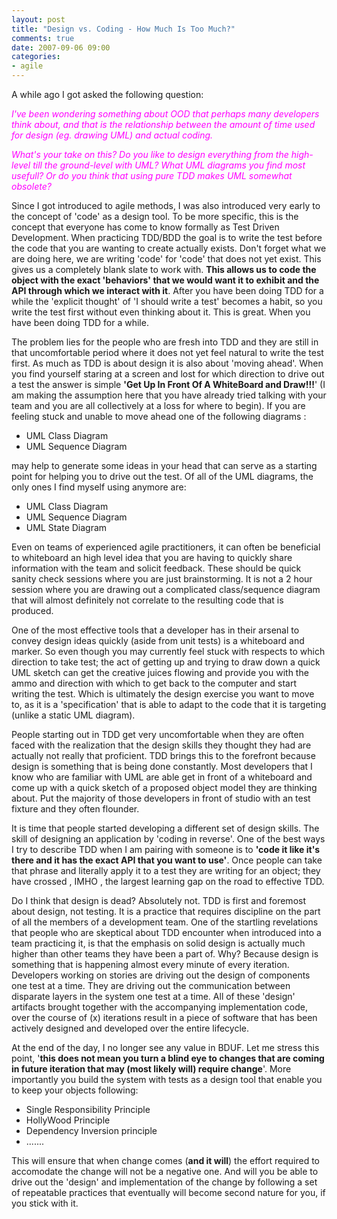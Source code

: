 ```yaml
---
layout: post
title: "Design vs. Coding - How Much Is Too Much?"
comments: true
date: 2007-09-06 09:00
categories:
- agile
---
```


A while ago I got asked the following question:

<em><font color="#ff00ff">I've been wondering something about
OOD that perhaps many developers think about, and that is the
relationship between the amount of time used for design (eg. drawing
UML) and actual coding.
 
What's your take on this? Do you like to design everything from the
high-level till the ground-level with UML? What UML diagrams you find
most usefull? Or do you think that using pure TDD makes UML somewhat
obsolete?</font></em>

Since I got introduced to agile methods, I was also introduced very early to the concept of 'code' as a design tool. To be more specific, this is the concept that everyone has come to know formally as Test Driven Development. When practicing TDD/BDD the goal is to write the test before the code that you are wanting to create actually exists. Don't forget what we are doing here, we are writing 'code' for 'code' that does not yet exist. This gives us a completely blank slate to work with. <strong>This allows us to code the object with the exact 'behaviors' that we would want it to exhibit and the API through which we interact with it</strong>. After you have been doing TDD for a while the 'explicit thought' of 'I should write a test' becomes a habit, so you write the test first without even thinking about it. This is great. When you have been doing TDD for a while.

The problem lies for the people who are fresh into TDD and they are still in that uncomfortable period where it does not yet feel natural to write the test first. As much as TDD is about design it is also about 'moving ahead'. When you find yourself staring at a screen and lost for which direction to drive out a test the answer is simple <strong>'Get Up In Front Of A WhiteBoard and Draw!!!</strong>' (I am making the assumption here that you have already tried talking with your team and you are all collectively at a loss for where to begin). If you are feeling stuck and unable to move ahead one of the following diagrams :
<ul>
<li>UML Class Diagram</li>
<li>UML Sequence Diagram</li></ul>

may help to generate some ideas in your head that can serve as a starting point for helping you to drive out the test. Of all of the UML diagrams, the only ones I find myself using anymore are:
<ul>
<li>UML Class Diagram</li>
<li>UML Sequence Diagram</li>
<li>UML State Diagram</li></ul>

Even on teams of experienced agile practitioners, it can often be beneficial to whiteboard an high level idea that you are having to quickly share information with the team and solicit feedback. These should be quick sanity check sessions where you are just brainstorming. It is not a 2 hour session where you are drawing out a complicated class/sequence diagram that will almost definitely not correlate to the resulting code that is produced. 

One of the most effective tools that a developer has in their arsenal to convey design ideas quickly (aside from unit tests) is a whiteboard and marker. So even though you may currently feel stuck with respects to which direction to take test; the act of getting up and trying to draw down a quick UML sketch can get the creative juices flowing and provide you with the ammo and direction with which to get back to the computer and start writing the test. Which is ultimately the design exercise you want to move to, as it is a 'specification' that is able to adapt to the code that it is targeting (unlike a static UML diagram).

People starting out in TDD get very uncomfortable when they are often faced with the realization that the design skills they thought they had are actually not really that proficient. TDD brings this to the forefront because design is something that is being done constantly. Most developers that I know who are familiar with UML are able get in front of a whiteboard and come up with a quick sketch of a proposed object model they are thinking about. Put the majority of those developers in front of studio with an test fixture and they often flounder.

It is time that people started developing a different set of design skills. The skill of designing an application by 'coding in reverse'. One of the best ways I try to describe TDD when I am pairing with someone is to <strong>'code it like it's there and it has the exact API that you want to use'</strong>. Once people can take that phrase and literally apply it to a test they are writing for an object; they have crossed , IMHO , the largest learning gap on the road to effective TDD.

Do I think that design is dead? Absolutely not. TDD is first and foremost about design, not testing. It is a practice that requires discipline on the part of all the members of a development team. One of the startling revelations that people who are skeptical about TDD encounter when introduced into a team practicing it, is that the emphasis on solid design is actually much higher than other teams they have been a part of. Why? Because design is something that is happening almost every minute of every iteration. Developers working on stories are driving out the design of components one test at a time. They are driving out the communication between disparate layers in the system one test at a time. All of these 'design' artifacts brought together with the accompanying implementation code, over the course of (x) iterations result in a piece of software that has been actively designed and developed over the entire lifecycle.

At the end of the day, I no longer see any value in BDUF. Let me stress this point, '<strong>this does not mean you turn a blind eye to changes that are coming in future iteration that may (most likely will) require change</strong>'. More importantly you build the system with tests as a design tool that enable you to keep your objects following:
<ul>
<li>Single Responsibility Principle</li>
<li>HollyWood Principle</li>
<li>Dependency Inversion principle</li>
<li>.......</li></ul>

This will ensure that when change comes (<strong>and it will</strong>) the effort required to  accomodate the change will not be a negative one. And will you be able to drive out the 'design' and implementation of the change by following a set of repeatable practices that eventually will become second nature for you, if you stick with it.




